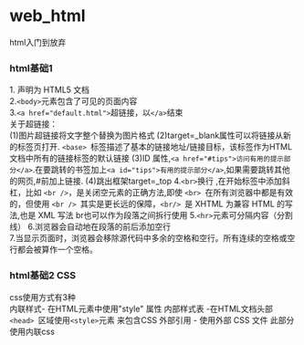 # web_html
html入门到放弃
### html基础1
1.<!DOCTYPE html> 声明为 HTML5 文档  
2.`<body>`元素包含了可见的页面内容  
3.`<a href="default.html">`超链接，以`</a>`结束  
关于超链接：  
(1)图片超链接将文字整个替换为图片格式
(2)target=_blank属性可以将链接从新的标签页打开.
`<base> `标签描述了基本的链接地址/链接目标，该标签作为HTML文档中所有的链接标签的默认链接
(3)ID 属性,`<a href="#tips">访问有用的提示部分</a>`.在要跳转的书签加上`<a id="tips">有用的提示部分</a>`,如果需要跳转其他的网页,#前加上链接.
(4)跳出框架target=_top
4.`<br>`换行 ,在开始标签中添加斜杠，比如 `<br />`，是关闭空元素的正确方法,即使 `<br> `在所有浏览器中都是有效的，但使用 `<br /> `其实是更长远的保障，`<br/> `是 XHTML 为兼容 HTML 的写法,也是 XML 写法
br也可以作为段落之间拆行使用
5.`<hr>`元素可分隔内容（分割线）
6.浏览器会自动地在段落的前后添加空行  
7.当显示页面时，浏览器会移除源代码中多余的空格和空行。所有连续的空格或空行都会被算作一个空格。   

### html基础2 CSS
css使用方式有3种  
内联样式- 在HTML元素中使用"style" 属性
内部样式表 -在HTML文档头部 `<head> `区域使用`<style>`元素 来包含CSS
外部引用 - 使用外部 CSS 文件
此部分使用内联css